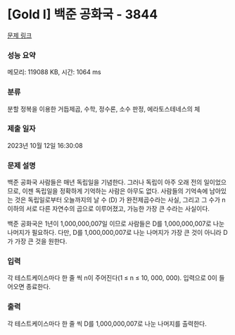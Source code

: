 # [Gold I] 백준 공화국 - 3844 

[문제 링크](https://www.acmicpc.net/problem/3844) 

### 성능 요약

메모리: 119088 KB, 시간: 1064 ms

### 분류

분할 정복을 이용한 거듭제곱, 수학, 정수론, 소수 판정, 에라토스테네스의 체

### 제출 일자

2023년 10월 12일 16:30:08

### 문제 설명

<p>백준 공화국 사람들은 매년 독립일을 기념한다. 그러나 독립이 아주 오래 전의 일이었으므로, 이젠 독립일을 정확하게 기억하는 사람은 아무도 없다. 사람들의 기억속에 남아있는 것은 독립일로부터 오늘까지의 날 수 (D) 가 완전제곱수라는 사실, 그리고 그 수가 n이하의 서로 다른 자연수의 곱으로 이루어졌고, 가능한 가장 큰 수라는 사실이다.</p>

<p>백준 공화국은 1년이 1,000,000,007일 이므로 사람들은 D를 1,000,000,007로 나눈 나머지가 필요하다. 다만, D를 1,000,000,007로 나눈 나머지가 가장 큰 것이 아니라 D가 가장 큰 것을 원한다.</p>

### 입력 

 <p>각 테스트케이스마다 한 줄 씩 n이 주어진다(1 ≤ n ≤ 10, 000, 000). 입력으로 0이 들어오면 종료한다.</p>

### 출력 

 <p>각 테스트케이스마다 한 줄 씩 D를 1,000,000,007로 나눈 나머지를 출력한다.</p>

